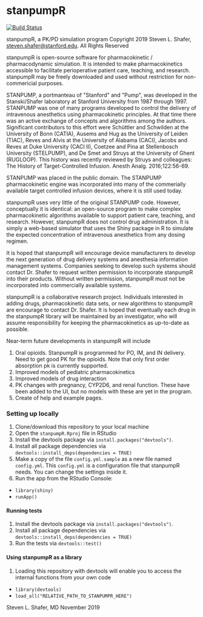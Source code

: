 # stanpumpR

[![Build Status](https://travis-ci.com/StevenLShafer/stanpumpR.svg?branch=master)](https://travis-ci.com/StevenLShafer/stanpumpR)

stanpumpR, a PK/PD simulation program
Copyright 2019 Steven L. Shafer, steven.shafer@stanford.edu.
All Rights Reserved

stanpumpR is open-source software for pharmacokinetic / pharmacodynamic simulation. It is intended to make pharmacokinetics accessible to facilitate perioperative patient care, teaching, and research. stanpumpR may be freely downloaded and used without restriction for non-commericial purposes.

STANPUMP, a portmanteau of "Stanford" and "Pump", was developed in the Stanski/Shafer laboratory at Stanford University from 1987 through 1997. STANPUMP was one of many programs developed to control the delivery of intravenous anesthetics using pharmacokinetic principles. At that time there was an active exchange of concepts and algorithms among the authors. Significant contributors to this effort were Schüttler and Schwilden at the University of Bonn (CATIA), Ausems and Hug as the University of Leiden (TIAC), Reves and Alvis at the University of Alabama (CACI), Jacobs and Reves at Duke University (CACI II), Coetzee and Pina at Stellenbosch University (STELPUMP), and De Smet and Struys at the University of Ghent (RUGLOOP). This history was recently reviewed by Struys and colleagues: The History of Target-Controlled Infusion. Anesth Analg. 2016;122:56-69.

STANPUMP was placed in the public domain. The STANPUMP pharmacokinetic engine was incorporated into many of the commerially available target controlled infusion devices, where it is still used today.

stanpumpR uses very little of the original STANPUMP code. However, conceptually it is identical: an open-source program to make complex pharmacokinetic algorithms available to support patient care, teaching, and research. However, stanpumpR does not control drug administration. It is simply a web-based simulator that uses the Shiny package in R to simulate the expected concentration of intravenous anesthetics from any dosing regimen.

It is hoped that stanpumpR will encourage device manufacturers to develop the next generation of drug delivery systems and anesthesia information management systems. Companies seeking to develop such systems should contact Dr. Shafer to request written permission to incorporate stanpumpR into their products. Without written permission, stanpumpR must not be incorporated into commercially available systems.

stanpumpR is a collaborative research project. Individuals interested in adding drugs, pharmacokinetic data sets, or new algorithms to stanpumpR are encourage to contact Dr. Shafer. It is hoped that eventually each drug in the stanpumpR library will be maintained by an investigator, who will assume responsibility for keeping the pharmacokinetics as up-to-date as possible.

Near-term future developments in stanpumpR will include

1. Oral opioids. StanpumpR is programmed for PO, IM, and IN delivery. Need to get good PK for the opioids. Note that only first order absorption pk is currently supported.
2. Improved models of pediatric pharmacokinetics
3. Improved models of drug interaction
4. PK changes with pregnancy, CYP2D6, and renal function. These have been added to the UI, but no models with these are yet in the program.
5. Create of help and example pages.

### Setting up locally

1. Clone/download this repository to your local machine
1. Open the `stanpumpR.Rproj` file in RStudio
1. Install the devtools package via `install.packages("devtools")`.
1. Install all package dependencies via `devtools::install_deps(dependencies = TRUE)`
1. Make a copy of the file `config.yml.sample` as a new file named `config.yml`. This `config.yml` is a configuration file that stanpumpR needs. You can change the settings inside it.
1. Run the app from the RStudio Console:
- `library(shiny)`
- `runApp()`

#### Running tests
1. Install the devtools package via `install.packages("devtools")`.
1. Install all package dependencies via `devtools::install_deps(dependencies = TRUE)`
1. Run the tests via `devtools::test()`

#### Using stanpumpR as a library
1. Loading this repository with devtools will enable you to access the internal functions from your own code
- `library(devtools)`
- `load_all("RELATIVE_PATH_TO_STANPUMPR_HERE")`

Steven L. Shafer, MD
November 2019
